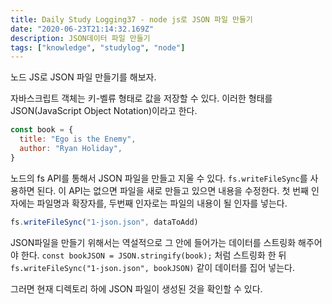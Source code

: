 ```yaml
---
title: Daily Study Logging37 - node js로 JSON 파일 만들기
date: "2020-06-23T21:14:32.169Z"
description: JSON데이터 파일 만들기
tags: ["knowledge", "studylog", "node"]
---
```


노드 JS로 JSON 파일 만들기를 해보자.

자바스크립트 객체는 키-벨류 형태로 값을 저장할 수 있다. 이러한 형태를 JSON(JavaScript Object Notation)이라고 한다.

```javascript
const book = {
  title: "Ego is the Enemy",
  author: "Ryan Holiday",
}
```

노드의 fs API를 통해서 JSON 파일을 만들고 지울 수 있다. `fs.writeFileSync`를 사용하면 된다. 이 API는 없으면 파일을 새로 만들고 있으면 내용을 수정한다. 첫 번째 인자에는 파일명과 확장자를, 두번째 인자로는 파일의 내용이 될 인자를 넣는다.

```javascript
fs.writeFileSync("1-json.json", dataToAdd)
```

JSON파일을 만들기 위해서는 역설적으로 그 안에 들어가는 데이터를 스트링화 해주어야 한다. `const bookJSON = JSON.stringify(book);` 처럼 스트링화 한 뒤 `fs.writeFileSync("1-json.json", bookJSON)` 같이 데이터를 집어 넣는다.

그러면 현재 디렉토리 하에 JSON 파일이 생성된 것을 확인할 수 있다.
